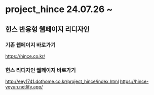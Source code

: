 # project_hince 24.07.26 ~
## 힌스 반응형 웹페이지 리디자인
### 기존 웹페이지 바로가기
https://hince.co.kr/
### 힌스 리디자인 웹페이지 바로가기
http://eey1741.dothome.co.kr/project_hince/index.html
https://hince-yeyun.netlify.app/